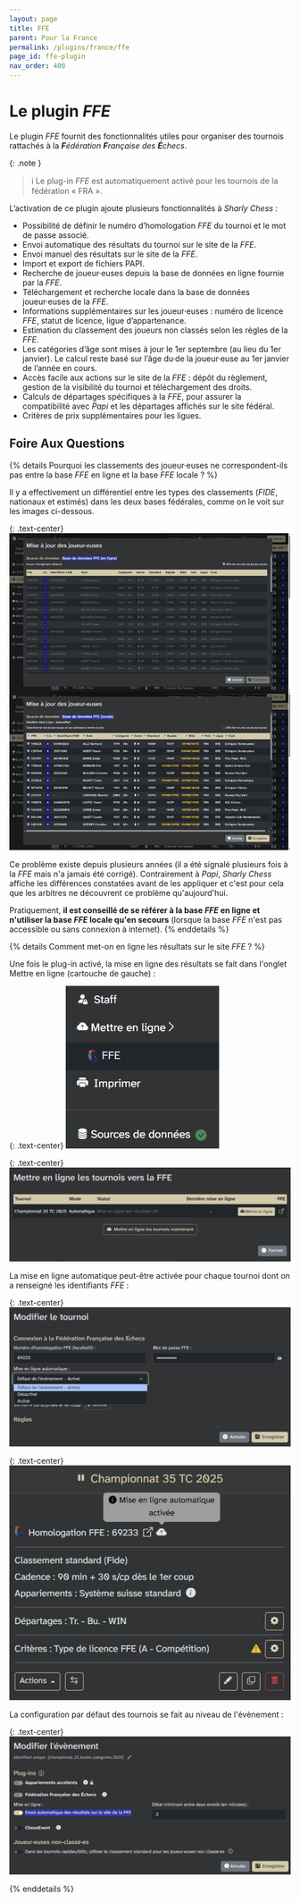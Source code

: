```yaml
---
layout: page
title: FFE
parent: Pour la France
permalink: /plugins/france/ffe
page_id: ffe-plugin
nav_order: 400
---
```


# Le plugin _FFE_

Le plugin _FFE_ fournit des fonctionnalités utiles pour organiser des tournois rattachés à la _**F**édération **F**rançaise des **É**checs_.

{: .note }
> :information_source: Le plug-in _FFE_ est automatiquement activé pour les tournois de la fédération « FRA ».

L’activation de ce plugin ajoute plusieurs fonctionnalités à _Sharly Chess_ :

- Possibilité de définir le numéro d’homologation _FFE_ du tournoi et le mot de passe associé.
- Envoi automatique des résultats du tournoi sur le site de la _FFE_.
- Envoi manuel des résultats sur le site de la _FFE_.
- Import et export de fichiers PAPI.
- Recherche de joueur·euses depuis la base de données en ligne fournie par la _FFE_.
- Téléchargement et recherche locale dans la base de données joueur·euses de la _FFE_.
- Informations supplémentaires sur les joueur·euses : numéro de licence _FFE_, statut de licence, ligue d’appartenance.
- Estimation du classement des joueurs non classés selon les règles de la _FFE_.
- Les catégories d’âge sont mises à jour le 1er septembre (au lieu du 1er janvier). Le calcul reste basé sur l’âge du·de la joueur·euse au 1er janvier de l’année en cours.
- Accès facile aux actions sur le site de la _FFE_ : dépôt du règlement, gestion de la visibilité du tournoi et téléchargement des droits.
- Calculs de départages spécifiques à la _FFE_, pour assurer la compatibilité avec _Papi_ et les départages affichés sur le site fédéral.
- Critères de prix supplémentaires pour les ligues.

## Foire Aux Questions

{% details Pourquoi les classements des joueur·euses ne correspondent-ils pas entre la base _FFE_ en ligne et la base _FFE_ locale ? %}

  Il y a effectivement un différentiel entre les types des classements (_FIDE_, nationaux et estimés) dans les deux bases fédérales, comme on le voit sur les images ci-dessous.

  {: .text-center}
  ![Différences de classements entre la base _FFE_ en ligne et la base _FFE_ locale](/assets/faq/faq-ffe-rankings.fr.jpg)

  Ce problème existe depuis plusieurs années (il a été signalé plusieurs fois à la _FFE_ mais n'a jamais été corrigé). Contrairement à _Papi_, _Sharly Chess_ affiche les différences constatées avant de les appliquer et c'est pour cela que les arbitres ne découvrent ce problème qu'aujourd'hui.

  Pratiquement, **il est conseillé de se référer à la base _FFE_ en ligne et n'utiliser la base _FFE_ locale qu'en secours** (lorsque la base _FFE_ n'est pas accessible ou sans connexion à internet).
{% enddetails %}

{% details Comment met-on en ligne les résultats sur le site _FFE_ ? %}

  Une fois le plug-in activé, la mise en ligne des résultats se fait dans l'onglet Mettre en ligne (cartouche de gauche) :

  {: .text-center}
  ![Onglet Mettre en ligne](/assets/faq/faq-ffe-upload-1.fr.jpg)

  {: .text-center}
  ![Mise en ligne des tournois sur le site _FFE_](/assets/faq/faq-ffe-upload-2.fr.jpg)

  La mise en ligne automatique peut-être activée pour chaque tournoi dont on a renseigné les identifiants _FFE_ :

  {: .text-center}
  ![Activation de la mise en ligne automatique pour un tournoi](/assets/faq/faq-ffe-upload-3.fr.jpg)

  {: .text-center}
  ![Mise en ligne automatiques activée](/assets/faq/faq-ffe-upload-4.fr.jpg)

  La configuration par défaut des tournois se fait au niveau de l'évènement :

  {: .text-center}
  ![Configuration de la mise en ligne automatique par défaut](/assets/faq/faq-ffe-upload-5.fr.jpg)

{% enddetails %}

<script>
  if (location.hash) {
    document.querySelector(location.hash)?.setAttribute("open", "");
  }
</script>
